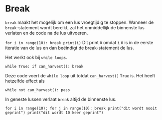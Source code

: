 # Break
`break` maakt het mogelijk om een lus vroegtijdig te stoppen. Wanneer de `break`-statement wordt bereikt, zal het onmiddellijk de binnenste lus verlaten en de code na de lus uitvoeren.

`for i in range(10):
	break
print(i)`
Dit print `0` omdat `i` `0` is in de eerste iteratie van de lus en dan beëindigt de break-statement de lus.

Het werkt ook bij `while loops`.

`while True:
	if can_harvest():
		break`

Deze code voert de `while loop` uit totdat `can_harvest()` `True` is. 
Het heeft hetzelfde effect als

`while not can_harvest():
	pass`

In geneste lussen verlaat `break` altijd de binnenste lus.

`for i in range(10):
	for j in range(10):
		break
		print("dit wordt nooit geprint")
	print("dit wordt 10 keer geprint")`